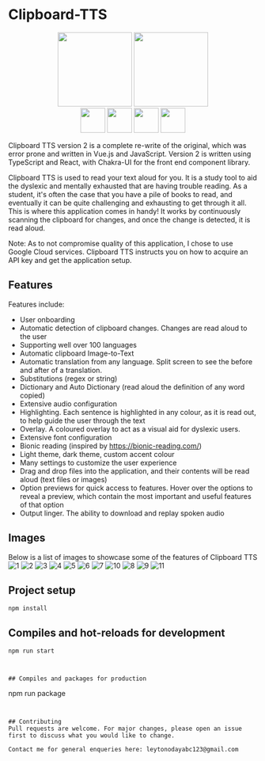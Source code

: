 # Clipboard-TTS

<div align="center">
  <img width="150px" height="150px" src="https://user-images.githubusercontent.com/36010516/192657030-6f705f76-ca77-4a00-973f-c14d88e9ecd0.png" />  
  <img width="150px" height="150px" src="https://user-images.githubusercontent.com/36010516/192657083-9cbaf98d-2ec4-4bff-8198-f1befd86b86d.png" />  
  <div>
    <img src="https://cdn.jsdelivr.net/gh/devicons/devicon/icons/react/react-original-wordmark.svg" width="50px" height="50px"/>
    <img src="https://cdn.jsdelivr.net/gh/devicons/devicon/icons/typescript/typescript-original.svg" width="50px" height="50px"/>
    <img src="https://cdn.jsdelivr.net/gh/devicons/devicon/icons/electron/electron-original.svg" width="50px" height="50px"/>
    <img src="https://cdn.jsdelivr.net/gh/devicons/devicon/icons/nodejs/nodejs-original.svg" width="50px" height="50px"/>
  </div>
</div>

Clipboard TTS version 2 is a complete re-write of the original, which was error prone and written in Vue.js and JavaScript. Version 2 is written using 
TypeScript and React, with Chakra-UI for the front end component library. 


Clipboard TTS is used to read your text aloud for you. It is a study tool to aid the dyslexic and mentally exhausted that are having trouble reading. 
As a student, it's often the case that you have a pile of books to read, and eventually it can be quite challenging and exhausting to get through it all. 
This is where this application comes in handy! It works by continuously scanning the clipboard for changes, and once the change is detected, it is read aloud. 


Note: As to not compromise quality of this application, I chose to use Google Cloud services. Clipboard TTS instructs you on how to acquire an API key and get the 
application setup.

## Features
Features include:
- User onboarding
- Automatic detection of clipboard changes. Changes are read aloud to the user
- Supporting well over 100 languages
- Automatic clipboard Image-to-Text  
- Automatic translation from any language. Split screen to see the before and after of a translation.
- Substitutions (regex or string)
- Dictionary and Auto Dictionary (read aloud the definition of any word copied)
- Extensive audio configuration
- Highlighting. Each sentence is highlighted in any colour, as it is read out, to help guide the user through the text
- Overlay. A coloured overlay to act as a visual aid for dyslexic users.
- Extensive font configuration
- Bionic reading (inspired by https://bionic-reading.com/)
- Light theme, dark theme, custom accent colour
- Many settings to customize the user experience
- Drag and drop files into the application, and their contents will be read aloud (text files or images)
- Option previews for quick access to features. Hover over the options to reveal a preview, which contain the most important and useful features of that option
- Output linger. The ability to download and replay spoken audio
          

## Images
Below is a list of images to showcase some of the features of Clipboard TTS
![1](https://user-images.githubusercontent.com/36010516/194392120-a7843c24-9924-4709-9fc2-266b36b9e236.PNG)
![2](https://user-images.githubusercontent.com/36010516/194392125-8311afa7-6a31-402e-83d6-8df6006692c2.PNG)
![3](https://user-images.githubusercontent.com/36010516/194392128-97d2db29-4af7-4b50-a941-ea75744b1143.png)
![4](https://user-images.githubusercontent.com/36010516/194392129-0f0abedc-3066-4cf0-b61d-1be2513c8c7c.png)
![5](https://user-images.githubusercontent.com/36010516/194392130-64a6995c-c3ea-4248-84ac-1fdf6b94fb2a.png)
![6](https://user-images.githubusercontent.com/36010516/194392132-d7700498-f80f-4bea-923a-1842832f8971.PNG)
![7](https://user-images.githubusercontent.com/36010516/194392133-04a9dfdc-a22e-4323-8092-8b64e4db055e.PNG)
![10](https://user-images.githubusercontent.com/36010516/194392159-c5a498cd-b318-4df4-9173-b980b02bc49a.png)
![8](https://user-images.githubusercontent.com/36010516/194392136-4b8215e5-5095-4a97-9851-df077e0d498b.PNG)
![9](https://user-images.githubusercontent.com/36010516/194392144-d8956003-b43e-4509-8994-58e5c87850a0.png)
![11](https://user-images.githubusercontent.com/36010516/210152434-1de7e556-8997-415e-866c-a6549aa568cd.png)

## Project setup
```
npm install
```

## Compiles and hot-reloads for development
```
npm run start



## Compiles and packages for production
```
npm run package
```


## Contributing
Pull requests are welcome. For major changes, please open an issue first to discuss what you would like to change.

Contact me for general enqueries here: leytonodayabc123@gmail.com
